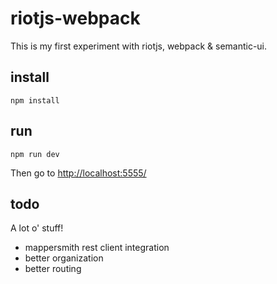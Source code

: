 # riotjs-webpack
This is my first experiment with riotjs, webpack &amp; semantic-ui.

## install

```npm install```

## run

```npm run dev```

Then go to
[http://localhost:5555/](http://localhost:5555/)

## todo

A lot o' stuff!

- mappersmith rest client integration
- better organization
- better routing
